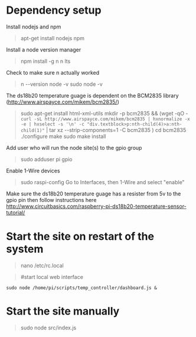 # Dependency setup

Install nodejs and npm

> apt-get install nodejs npm

Install a node version manager

> npm install -g n
> n lts

Check to make sure n actually worked

> n --version
> node -v
> sudo node -v

The ds18b20 temperature guage is dependent on the BCM2835 library (http://www.airspayce.com/mikem/bcm2835/)

> sudo apt-get install html-xml-utils
> mkdir -p bcm2835 && (wget -qO - `curl -sL http://www.airspayce.com/mikem/bcm2835 | hxnormalize -x -e | hxselect -s '\n' -c "div.textblock>p:nth-child(4)>a:nth-child(1)"` | tar xz --strip-components=1 -C bcm2835 )
> cd bcm2835
> ./configure
> make
> sudo make install

Add user who will run the node site(s) to the gpio group

> sudo adduser pi gpio

Enable 1-Wire devices

> sudo raspi-config
> Go to Interfaces, then 1-Wire and select "enable"

Make sure the ds18b20 temperature guage has a resister from 5v to the gpio pin then follow instructions here http://www.circuitbasics.com/raspberry-pi-ds18b20-temperature-sensor-tutorial/

# Start the site on restart of the system

> nano /etc/rc.local

> #start local web interface

    sudo node /home/pi/scripts/temp_controller/dashboard.js &

# Start the site manually

> sudo node src/index.js
